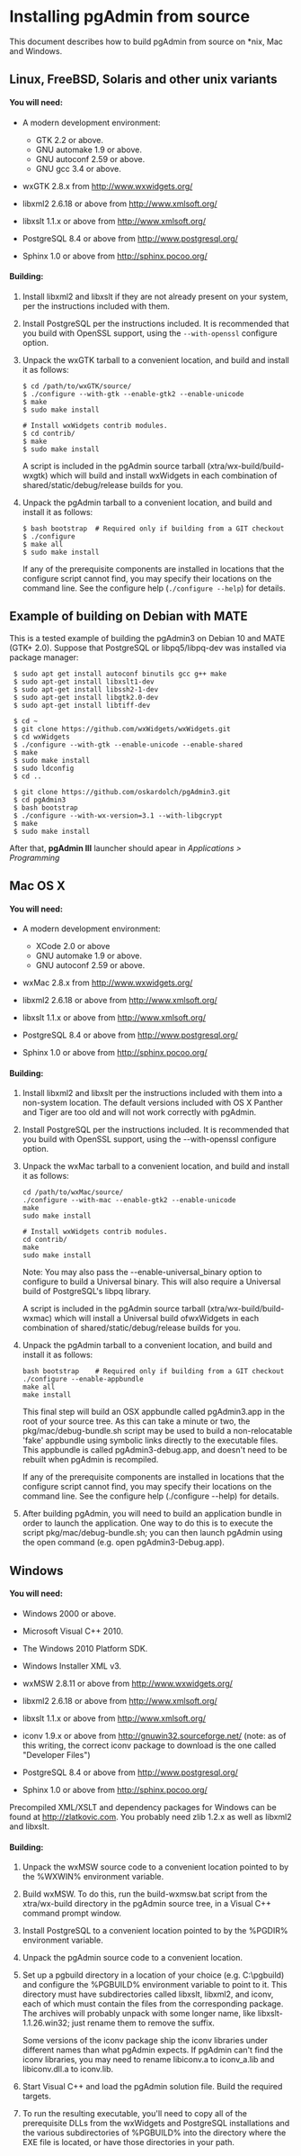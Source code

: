 Installing pgAdmin from source
==============================

This document describes how to build pgAdmin from source on *nix, Mac and
Windows.

Linux, FreeBSD, Solaris and other unix variants
-----------------------------------------------

#### You will need:

- A modern development environment:

    - GTK 2.2 or above.
    - GNU automake 1.9 or above.
    - GNU autoconf 2.59 or above.
    - GNU gcc 3.4 or above.

- wxGTK 2.8.x from http://www.wxwidgets.org/

- libxml2 2.6.18 or above from http://www.xmlsoft.org/

- libxslt 1.1.x or above from http://www.xmlsoft.org/

- PostgreSQL 8.4 or above from http://www.postgresql.org/

- Sphinx 1.0 or above from http://sphinx.pocoo.org/

#### Building:

1. Install libxml2 and libxslt if they are not already present on your system,
   per the instructions included with them.

2. Install PostgreSQL per the instructions included. It is recommended that you
   build with OpenSSL support, using the ``--with-openssl`` configure option.

3. Unpack the wxGTK tarball to a convenient location, and build and install it
   as follows:

    ``$ cd /path/to/wxGTK/source/``  
    ``$ ./configure --with-gtk --enable-gtk2 --enable-unicode``  
    ``$ make``  
    ``$ sudo make install``  

    ``# Install wxWidgets contrib modules.``  
    ``$ cd contrib/``  
    ``$ make``  
    ``$ sudo make install``  

    A script is included in the pgAdmin source tarball
    (xtra/wx-build/build-wxgtk) which will build and install wxWidgets in each
    combination of shared/static/debug/release builds for you.

4. Unpack the pgAdmin tarball to a convenient location, and build and install it
   as follows:

    ``$ bash bootstrap	# Required only if building from a GIT checkout``  
    ``$ ./configure``  
    ``$ make all``  
    ``$ sudo make install``  

    If any of the prerequisite components are installed in locations that the 
    configure script cannot find, you may specify their locations on the command
    line. See the configure help (``./configure --help``) for details.

Example of building on Debian with MATE
---
This is a tested example of building the pgAdmin3 on Debian 10 and MATE (GTK+ 2.0).
Suppose that PostgreSQL or libpq5/libpq-dev was installed via package manager:

     $ sudo apt get install autoconf binutils gcc g++ make
     $ sudo apt-get install libxslt1-dev
     $ sudo apt-get install libssh2-1-dev
     $ sudo apt-get install libgtk2.0-dev
     $ sudo apt-get install libtiff-dev

     $ cd ~
     $ git clone https://github.com/wxWidgets/wxWidgets.git
     $ cd wxWidgets
     $ ./configure --with-gtk --enable-unicode --enable-shared
     $ make
     $ sudo make install
     $ sudo ldconfig
     $ cd ..

     $ git clone https://github.com/oskardolch/pgAdmin3.git
     $ cd pgAdmin3
     $ bash bootstrap
     $ ./configure --with-wx-version=3.1 --with-libgcrypt
     $ make
     $ sudo make install

After that, **pgAdmin III** launcher should apear in _Applications > Programming_


Mac OS X
--------

#### You will need:

- A modern development environment:

    - XCode 2.0 or above
    - GNU automake 1.9 or above.
    - GNU autoconf 2.59 or above.

- wxMac 2.8.x from http://www.wxwidgets.org/

- libxml2 2.6.18 or above from http://www.xmlsoft.org/

- libxslt 1.1.x or above from http://www.xmlsoft.org/

- PostgreSQL 8.4 or above from http://www.postgresql.org/

- Sphinx 1.0 or above from http://sphinx.pocoo.org/

#### Building:

1. Install libxml2 and libxslt per the instructions included with them into a
   non-system location. The default versions included with OS X Panther and
   Tiger are too old and will not work correctly with pgAdmin.

2. Install PostgreSQL per the instructions included. It is recommended that you
   build with OpenSSL support, using the --with-openssl configure option.

3. Unpack the wxMac tarball to a convenient location, and build and install it
   as follows:

    ``cd /path/to/wxMac/source/``  
    ``./configure --with-mac --enable-gtk2 --enable-unicode``  
    ``make``  
    ``sudo make install``  

    ``# Install wxWidgets contrib modules.``  
    ``cd contrib/``  
    ``make``  
    ``sudo make install``  

    Note: You may also pass the --enable-universal_binary option to configure to
    build a Universal binary. This will also require a Universal build of
    PostgreSQL's libpq library.

    A script is included in the pgAdmin source tarball
    (xtra/wx-build/build-wxmac) which will install a Universal build ofwxWidgets
    in each combination of shared/static/debug/release builds for you.

4. Unpack the pgAdmin tarball to a convenient location, and build and install it
   as follows:

    ``bash bootstrap	# Required only if building from a GIT checkout``  
    ``./configure --enable-appbundle``  
    ``make all``  
    ``make install``  

    This final step will build an OSX appbundle called pgAdmin3.app in the root
    of your source tree. As this can take a minute or two, the
    pkg/mac/debug-bundle.sh script may be used to build a non-relocatable 'fake'
    appbundle using symbolic links directly to the executable files. This
    appbundle is called pgAdmin3-debug.app, and doesn't need to be rebuilt when
    pgAdmin is recompiled.

    If any of the prerequisite components are installed in locations that the
    configure script cannot find, you may specify their locations on the command
    line. See the configure help (./configure --help) for details.

5. After building pgAdmin, you will need to build an application bundle in
   order to launch the application.  One way to do this is to execute the
   script pkg/mac/debug-bundle.sh; you can then launch pgAdmin using the open
   command (e.g. open pgAdmin3-Debug.app).

Windows
-------

#### You will need:

- Windows 2000 or above.

- Microsoft Visual C++ 2010.

- The Windows 2010 Platform SDK.

- Windows Installer XML v3.

- wxMSW 2.8.11 or above from http://www.wxwidgets.org/

- libxml2 2.6.18 or above from http://www.xmlsoft.org/

- libxslt 1.1.x or above from http://www.xmlsoft.org/

- iconv 1.9.x or above from http://gnuwin32.sourceforge.net/
  (note: as of this writing, the correct iconv package to download is
  the one called "Developer Files")

- PostgreSQL 8.4 or above from http://www.postgresql.org/

- Sphinx 1.0 or above from http://sphinx.pocoo.org/

Precompiled XML/XSLT and dependency packages for Windows can be found at
http://zlatkovic.com. You probably need zlib 1.2.x as well as libxml2 and
libxslt.

#### Building:

1. Unpack the wxMSW source code to a convenient location pointed to by the
   %WXWIN% environment variable.

2. Build wxMSW.  To do this, run the build-wxmsw.bat script from the
   xtra/wx-build directory in the pgAdmin source tree, in a Visual C++
   command prompt window.

3. Install PostgreSQL to a convenient location pointed to by the %PGDIR%
   environment variable.

4. Unpack the pgAdmin source code to a convenient location.

5. Set up a pgbuild directory in a location of your choice (e.g. C:\\pgbuild)
   and configure the %PGBUILD% environment variable to point to it.  This
   directory must have subdirectories called libxslt, libxml2, and iconv, each
   of which must contain the files from the corresponding package.  The
   archives will probably unpack with some longer name, like
   libxslt-1.1.26.win32; just rename them to remove the suffix.

    Some versions of the iconv package ship the iconv libraries under different
    names than what pgAdmin expects.  If pgAdmin can't find the iconv
    libraries, you may need to rename libiconv.a to iconv_a.lib and
    libiconv.dll.a to iconv.lib.

6. Start Visual C++ and load the pgAdmin solution file. Build the required
   targets.

7. To run the resulting executable, you'll need to copy all of the
   prerequisite DLLs from the wxWidgets and PostgreSQL installations and the
   various subdirectories of %PGBUILD% into the directory where the EXE file
   is located, or have those directories in your path.
